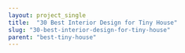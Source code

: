 ```yaml
---
layout: project_single
title:  "30 Best Interior Design for Tiny House"
slug: "30-best-interior-design-for-tiny-house"
parent: "best-tiny-house"
---
```

 